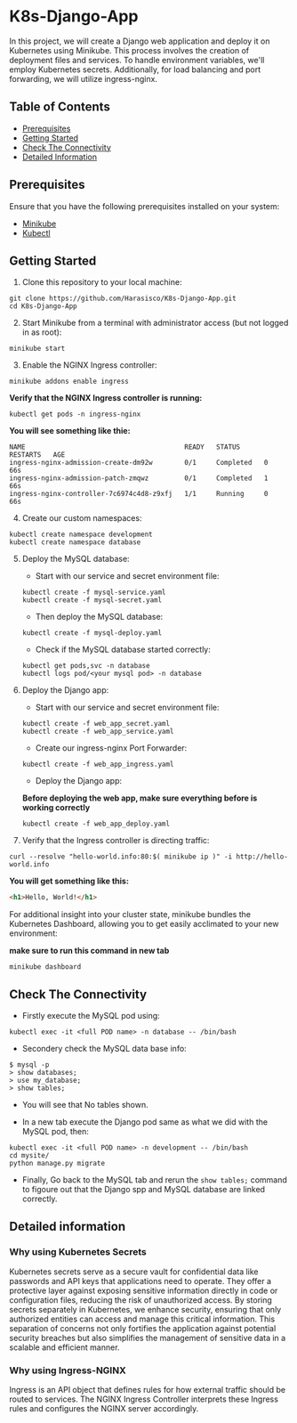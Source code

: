 # K8s-Django-App

In this project, we will create a Django web application and deploy it on Kubernetes using Minikube. This process involves the creation of deployment files and services. To handle environment variables, we'll employ Kubernetes secrets. Additionally, for load balancing and port forwarding, we will utilize ingress-nginx.

## Table of Contents

- [Prerequisites](#prerequisites)
- [Getting Started](#getting-started)
- [Check The Connectivity](#check-the-connectivity)
- [Detailed Information](#detailed-information)

## Prerequisites

Ensure that you have the following prerequisites installed on your system:

- [Minikube](https://minikube.sigs.k8s.io/docs/start/)
- [Kubectl](https://kubernetes.io/docs/tasks/tools/)

## Getting Started

1. Clone this repository to your local machine:

```shell
git clone https://github.com/Harasisco/K8s-Django-App.git
cd K8s-Django-App
```

2. Start Minikube from a terminal with administrator access (but not logged in as root):

```shell
minikube start
```

3. Enable the NGINX Ingress controller:

```shell
minikube addons enable ingress
```

**Verify that the NGINX Ingress controller is running:**

```shell
kubectl get pods -n ingress-nginx
```
**You will see something like thie:**
```shell
NAME                                        READY   STATUS      RESTARTS   AGE
ingress-nginx-admission-create-dm92w        0/1     Completed   0          66s
ingress-nginx-admission-patch-zmqwz         0/1     Completed   1          66s
ingress-nginx-controller-7c6974c4d8-z9xfj   1/1     Running     0          66s
```
4. Create our custom namespaces:

```shell
kubectl create namespace development
kubectl create namespace database
```

5. Deploy the MySQL database:
   - Start with our service and secret environment file:

   ```shell
   kubectl create -f mysql-service.yaml
   kubectl create -f mysql-secret.yaml
   ```

   - Then deploy the MySQL database:
     
   ```shell
   kubectl create -f mysql-deploy.yaml
   ```

   - Check if the MySQL database started correctly:
     
   ```shell
   kubectl get pods,svc -n database
   kubectl logs pod/<your mysql pod> -n database
   ```

6. Deploy the Django app:
   - Start with our service and secret environment file:
     
   ```shell
   kubectl create -f web_app_secret.yaml
   kubectl create -f web_app_service.yaml
   ```

   - Create our ingress-nginx Port Forwarder:
     
   ```shell
   kubectl create -f web_app_ingress.yaml
   ```
   
   - Deploy the Django app:
   
   **Before deploying the web app, make sure everything before is working correctly**
     
   ```shell
   kubectl create -f web_app_deploy.yaml
   ```

7. Verify that the Ingress controller is directing traffic:

```shell
curl --resolve "hello-world.info:80:$( minikube ip )" -i http://hello-world.info
```

**You will get something like this:**

```html
<h1>Hello, World!</h1>
```

<p>For additional insight into your cluster state, minikube bundles the Kubernetes Dashboard, allowing you to get easily acclimated to your new environment: </p>

**make sure to run this command in new tab**

```shell
minikube dashboard
```
## Check The Connectivity
- Firstly execute the MySQL pod using:
```shell
kubectl exec -it <full POD name> -n database -- /bin/bash
```
- Secondery check the MySQL data base info:
```shell
$ mysql -p
> show databases;
> use my_database;
> show tables;
```
- You will see that No tables shown.
 
- In a new tab execute the Django pod same as what we did with the MySQL pod, then:
 ```shell
kubectl exec -it <full POD name> -n development -- /bin/bash
cd mysite/
python manage.py migrate
```
- Finally, Go back to the MySQL tab and rerun the ` show tables; ` command to figoure out that the Django spp and MySQL database are linked correctly.

## Detailed information

### Why using Kubernetes Secrets
<p>Kubernetes secrets serve as a secure vault for confidential data like passwords and API keys that applications need to operate.
They offer a protective layer against exposing sensitive information directly in code or configuration files, reducing the risk of unauthorized access. 
By storing secrets separately in Kubernetes, we enhance security, ensuring that only authorized entities can access and manage this critical information. 
This separation of concerns not only fortifies the application against potential security breaches but also simplifies the management of sensitive data in a scalable and efficient manner.</p>

### Why using Ingress-NGINX
<p>Ingress is an API object that defines rules for how external traffic should be routed to services. 
The NGINX Ingress Controller interprets these Ingress rules and configures the NGINX server accordingly.</p>
